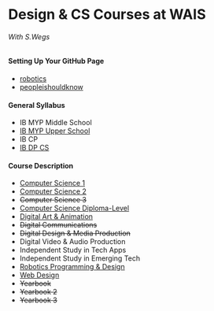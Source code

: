# Design & CS Courses at WAIS
###### With S.Wegs

#### Setting Up Your GitHub Page
* [robotics ](https://github.com/sanchmar00/Robots)
* [peopleishouldknow](https://github.com/sanchmar00/people-i-should-know)

#### General Syllabus
* IB MYP Middle School
* [IB MYP Upper School](https://shawnwegs.github.io/Starting-Class/IB-MYP-US-syllabus)
* IB CP
* [IB DP CS](https://shawnwegs.github.io/Starting-Class/IB-DP-CS-syllabus)

#### Course Description
* [Computer Science 1](https://shawnwegs.github.io/Starting-Class/course-descriptions/IB-MYP-CP-CompSci)
* [Computer Science 2](https://shawnwegs.github.io/Starting-Class/course-descriptions/IB-MYP-CP-CompSci2)
* ~~Computer Science 3~~
* [Computer Science Diploma-Level](https://shawnwegs.github.io/Starting-Class/course-descriptions/IB-DP-CompSci)
* [Digital Art & Animation](https://shawnwegs.github.io/Starting-Class/course-descriptions/IB-MYP-CP-DigitalArt)
* ~~Digital Communications~~
* ~~Digital Design & Media Production~~
* Digital Video & Audio Production
* Independent Study in Tech Apps
* Independent Study in Emerging Tech
* [Robotics Programming & Design](https://shawnwegs.github.io/Starting-Class/course-descriptions/IB-MYP-CP-Robotics)
* [Web Design](https://shawnwegs.github.io/Starting-Class/course-descriptions/IB-MYP-CP-WebDesign)
* ~~Yearbook~~
* ~~Yearbook 2~~
* ~~Yearbook 3~~
